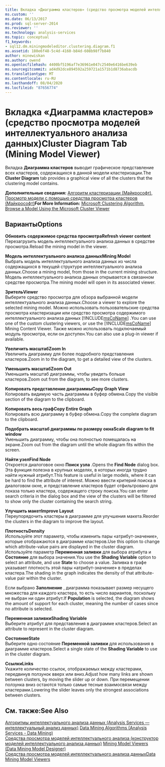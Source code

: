 ```yaml
---
title: Вкладка «Диаграмма кластеров» (средство просмотра моделей интеллектуального анализа данных) | Документация Майкрософт
ms.custom: ''
ms.date: 06/13/2017
ms.prod: sql-server-2014
ms.reviewer: ''
ms.technology: analysis-services
ms.topic: conceptual
f1_keywords:
- sql12.dm.miningmodeleditor.clustering.diagram.f1
ms.assetid: 180e6f48-5c4d-4160-b84d-608b98f7b840
author: minewiskan
ms.author: owend
ms.openlocfilehash: 4400bf5196af7e36961e047c2540e6416be639eb
ms.sourcegitcommit: ad4d92dce894592a259721a1571b1d8736abacdb
ms.translationtype: MT
ms.contentlocale: ru-RU
ms.lasthandoff: 08/04/2020
ms.locfileid: "87656774"
---
```

# <a name="cluster-diagram-tab-mining-model-viewer"></a><span data-ttu-id="7cc52-102">Вкладка «Диаграмма кластеров» (средство просмотра моделей интеллектуального анализа данных)</span><span class="sxs-lookup"><span data-stu-id="7cc52-102">Cluster Diagram Tab (Mining Model Viewer)</span></span>
  <span data-ttu-id="7cc52-103">Вкладка **Диаграмма кластеров** выводит графическое представление всех кластеров, содержащихся в данной модели кластеризации.</span><span class="sxs-lookup"><span data-stu-id="7cc52-103">The **Cluster Diagram** tab provides a graphical view of all the clusters that the clustering model contains.</span></span>  
  
 <span data-ttu-id="7cc52-104">**Дополнительные сведения:** [Алгоритм кластеризации (Майкрософт)](data-mining/microsoft-clustering-algorithm.md), [Просмотр модели с помощью средства просмотра кластеров (Майкрософт)](data-mining/browse-a-model-using-the-microsoft-cluster-viewer.md)</span><span class="sxs-lookup"><span data-stu-id="7cc52-104">**For More Information:** [Microsoft Clustering Algorithm](data-mining/microsoft-clustering-algorithm.md), [Browse a Model Using the Microsoft Cluster Viewer](data-mining/browse-a-model-using-the-microsoft-cluster-viewer.md)</span></span>  
  
## <a name="options"></a><span data-ttu-id="7cc52-105">Варианты</span><span class="sxs-lookup"><span data-stu-id="7cc52-105">Options</span></span>  
 <span data-ttu-id="7cc52-106">**Обновить содержимое средства просмотра**</span><span class="sxs-lookup"><span data-stu-id="7cc52-106">**Refresh viewer content**</span></span>  
 <span data-ttu-id="7cc52-107">Перезагрузить модель интеллектуального анализа данных в средстве просмотра.</span><span class="sxs-lookup"><span data-stu-id="7cc52-107">Reload the mining model in the viewer.</span></span>  
  
 <span data-ttu-id="7cc52-108">**Модель интеллектуального анализа данных**</span><span class="sxs-lookup"><span data-stu-id="7cc52-108">**Mining Model**</span></span>  
 <span data-ttu-id="7cc52-109">Выбрать модель интеллектуального анализа данных из числа содержащихся в текущей структуре интеллектуального анализа данных.</span><span class="sxs-lookup"><span data-stu-id="7cc52-109">Choose a mining model, from those in the current mining structure.</span></span> <span data-ttu-id="7cc52-110">Модель интеллектуального анализа данных открывается в связанном средстве просмотра.</span><span class="sxs-lookup"><span data-stu-id="7cc52-110">The mining model will open in its associated viewer.</span></span>  
  
 <span data-ttu-id="7cc52-111">**Зритель**</span><span class="sxs-lookup"><span data-stu-id="7cc52-111">**Viewer**</span></span>  
 <span data-ttu-id="7cc52-112">Выберите средство просмотра для обзора выбранной модели интеллектуального анализа данных.</span><span class="sxs-lookup"><span data-stu-id="7cc52-112">Choose a viewer to explore the selected mining model.</span></span> <span data-ttu-id="7cc52-113">Можно использовать пользовательские средства просмотра кластеризации или средство просмотра содержимого интеллектуального анализа данных [!INCLUDE[msCoName](../includes/msconame-md.md)] .</span><span class="sxs-lookup"><span data-stu-id="7cc52-113">You can use one of the custom clustering viewers, or use the [!INCLUDE[msCoName](../includes/msconame-md.md)] Mining Content Viewer.</span></span> <span data-ttu-id="7cc52-114">Также можно использовать подключаемый модуль просмотра, если он доступен.</span><span class="sxs-lookup"><span data-stu-id="7cc52-114">You can also use a plug-in viewer if available.</span></span>  
  
 <span data-ttu-id="7cc52-115">**Увеличить масштаб**</span><span class="sxs-lookup"><span data-stu-id="7cc52-115">**Zoom In**</span></span>  
 <span data-ttu-id="7cc52-116">Увеличить диаграмму для более подробного представления кластеров.</span><span class="sxs-lookup"><span data-stu-id="7cc52-116">Zoom in to the diagram, to get a detailed view of the clusters.</span></span>  
  
 <span data-ttu-id="7cc52-117">**Уменьшить масштаб**</span><span class="sxs-lookup"><span data-stu-id="7cc52-117">**Zoom Out**</span></span>  
 <span data-ttu-id="7cc52-118">Уменьшить масштаб диаграммы, чтобы увидеть больше кластеров.</span><span class="sxs-lookup"><span data-stu-id="7cc52-118">Zoom out from the diagram, to see more clusters.</span></span>  
  
 <span data-ttu-id="7cc52-119">**Копировать представление диаграммы**</span><span class="sxs-lookup"><span data-stu-id="7cc52-119">**Copy Graph View**</span></span>  
 <span data-ttu-id="7cc52-120">Копировать видимую часть диаграммы в буфер обмена.</span><span class="sxs-lookup"><span data-stu-id="7cc52-120">Copy the visible section of the diagram to the clipboard.</span></span>  
  
 <span data-ttu-id="7cc52-121">**Копировать весь граф**</span><span class="sxs-lookup"><span data-stu-id="7cc52-121">**Copy Entire Graph**</span></span>  
 <span data-ttu-id="7cc52-122">Копировать всю диаграмму в буфер обмена.</span><span class="sxs-lookup"><span data-stu-id="7cc52-122">Copy the complete diagram to the clipboard.</span></span>  
  
 <span data-ttu-id="7cc52-123">**Подобрать масштаб диаграммы по размеру окна**</span><span class="sxs-lookup"><span data-stu-id="7cc52-123">**Scale diagram to fit window**</span></span>  
 <span data-ttu-id="7cc52-124">Уменьшить диаграмму, чтобы она полностью помещалась на экране.</span><span class="sxs-lookup"><span data-stu-id="7cc52-124">Zoom out from the diagram until the whole diagram fits within the screen.</span></span>  
  
 <span data-ttu-id="7cc52-125">**Найти узел**</span><span class="sxs-lookup"><span data-stu-id="7cc52-125">**Find Node**</span></span>  
 <span data-ttu-id="7cc52-126">Откроется диалоговое окно **Поиск узла** .</span><span class="sxs-lookup"><span data-stu-id="7cc52-126">Opens the **Find Node** dialog box.</span></span> <span data-ttu-id="7cc52-127">Эта функция полезна в крупных моделях, в которых иногда трудно найти нужный атрибут.</span><span class="sxs-lookup"><span data-stu-id="7cc52-127">This feature is useful in large models, where it can be hard to find the attribute of interest.</span></span> <span data-ttu-id="7cc52-128">Можно ввести критерий поиска в диалоговом окне, и представление кластеров будет отфильтровано для показа только кластера, содержащего строку поиска.</span><span class="sxs-lookup"><span data-stu-id="7cc52-128">You can enter search criteria in the dialog box and the view of the clusters will be filtered to show only the cluster containing the search string.</span></span>  
  
 <span data-ttu-id="7cc52-129">**Улучшить макет**</span><span class="sxs-lookup"><span data-stu-id="7cc52-129">**Improve Layout**</span></span>  
 <span data-ttu-id="7cc52-130">Переупорядочить кластеры в диаграмме для улучшения макета.</span><span class="sxs-lookup"><span data-stu-id="7cc52-130">Reorder the clusters in the diagram to improve the layout.</span></span>  
  
 <span data-ttu-id="7cc52-131">**Плотность**</span><span class="sxs-lookup"><span data-stu-id="7cc52-131">**Density**</span></span>  
 <span data-ttu-id="7cc52-132">Используйте этот параметр, чтобы изменить пары «атрибут-значение», которые отображаются в диаграмме кластеров.</span><span class="sxs-lookup"><span data-stu-id="7cc52-132">Use this option to change which attribute-value pairs are displayed in the cluster diagram.</span></span> <span data-ttu-id="7cc52-133">Используйте параметр **Переменная заливки** для выбора атрибута и **Состояние** для выбора значения.</span><span class="sxs-lookup"><span data-stu-id="7cc52-133">You use the **Shading Variable** option to select an attribute, and use **State** to choose a value.</span></span> <span data-ttu-id="7cc52-134">Заливка в графе указывает плотность этой пары «атрибут-значение» в пределах кластера.</span><span class="sxs-lookup"><span data-stu-id="7cc52-134">The shading in the graph indicates the density of that attribute-value pair within the cluster.</span></span>  
  
 <span data-ttu-id="7cc52-135">Если выбрано **Заполнение** , диаграмма показывает размер несущего множества для каждого кластера, то есть число вариантов, поскольку не выбран ни один атрибут.</span><span class="sxs-lookup"><span data-stu-id="7cc52-135">If **Population** is selected, the diagram shows the amount of support for each cluster, meaning the number of cases since no attribute is selected.</span></span>  
  
 <span data-ttu-id="7cc52-136">**Переменная заливки**</span><span class="sxs-lookup"><span data-stu-id="7cc52-136">**Shading Variable**</span></span>  
 <span data-ttu-id="7cc52-137">Выберите атрибут для представления в диаграмме кластеров.</span><span class="sxs-lookup"><span data-stu-id="7cc52-137">Select an attribute to represent in the cluster diagram.</span></span>  
  
 <span data-ttu-id="7cc52-138">**Состояние**</span><span class="sxs-lookup"><span data-stu-id="7cc52-138">**State**</span></span>  
 <span data-ttu-id="7cc52-139">Выберите одно состояние **Переменной заливки** для использования в диаграмме кластеров.</span><span class="sxs-lookup"><span data-stu-id="7cc52-139">Select a single state of the **Shading Variable** to use in the cluster diagram.</span></span>  
  
 <span data-ttu-id="7cc52-140">**Ссылки**</span><span class="sxs-lookup"><span data-stu-id="7cc52-140">**Links**</span></span>  
 <span data-ttu-id="7cc52-141">Укажите количество ссылок, отображаемых между кластерами, передвинув ползунок вверх или вниз.</span><span class="sxs-lookup"><span data-stu-id="7cc52-141">Adjust how many links are shown between clusters, by moving the slider up or down.</span></span> <span data-ttu-id="7cc52-142">При перемещении ползунка вниз остаются только самые тесные взаимосвязи между кластерами.</span><span class="sxs-lookup"><span data-stu-id="7cc52-142">Lowering the slider leaves only the strongest associations between clusters.</span></span>  
  
## <a name="see-also"></a><span data-ttu-id="7cc52-143">См. также:</span><span class="sxs-lookup"><span data-stu-id="7cc52-143">See Also</span></span>  
 <span data-ttu-id="7cc52-144">[Алгоритмы интеллектуального анализа данных &#40;Analysis Services — интеллектуальный анализ данных&#41;](data-mining/data-mining-algorithms-analysis-services-data-mining.md) </span><span class="sxs-lookup"><span data-stu-id="7cc52-144">[Data Mining Algorithms &#40;Analysis Services - Data Mining&#41;](data-mining/data-mining-algorithms-analysis-services-data-mining.md) </span></span>  
 <span data-ttu-id="7cc52-145">[Средства просмотра моделей интеллектуального анализа &#40;конструктор моделей интеллектуального анализа данных&#41;](mining-model-viewers-data-mining-model-designer.md) </span><span class="sxs-lookup"><span data-stu-id="7cc52-145">[Mining Model Viewers &#40;Data Mining Model Designer&#41;](mining-model-viewers-data-mining-model-designer.md) </span></span>  
 [<span data-ttu-id="7cc52-146">Средства просмотра моделей интеллектуального анализа данных</span><span class="sxs-lookup"><span data-stu-id="7cc52-146">Data Mining Model Viewers</span></span>](data-mining/data-mining-model-viewers.md)  
  
  
